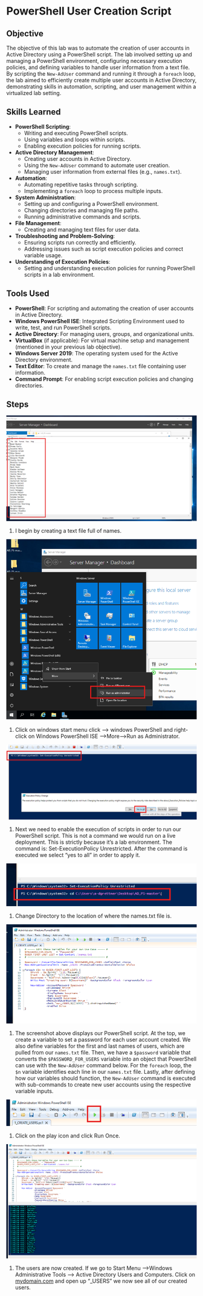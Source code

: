 # PowerShell User Creation Script



## Objective



The objective of this lab was to automate the creation of user accounts in Active Directory using a PowerShell script. The lab involved setting up and managing a PowerShell environment, configuring necessary execution policies, and defining variables to handle user information from a text file. By scripting the `New-AdUser` command and running it through a `foreach` loop, the lab aimed to efficiently create multiple user accounts in Active Directory, demonstrating skills in automation, scripting, and user management within a virtualized lab setting.

## Skills Learned



- **PowerShell Scripting**:
    - Writing and executing PowerShell scripts.
    - Using variables and loops within scripts.
    - Enabling execution policies for running scripts.
- **Active Directory Management**:
    - Creating user accounts in Active Directory.
    - Using the `New-AdUser` command to automate user creation.
    - Managing user information from external files (e.g., `names.txt`).
- **Automation**:
    - Automating repetitive tasks through scripting.
    - Implementing a `foreach` loop to process multiple inputs.
- **System Administration**:
    - Setting up and configuring a PowerShell environment.
    - Changing directories and managing file paths.
    - Running administrative commands and scripts.
- **File Management**:
    - Creating and managing text files for user data.
- **Troubleshooting and Problem-Solving**:
    - Ensuring scripts run correctly and efficiently.
    - Addressing issues such as script execution policies and correct variable usage.
- **Understanding of Execution Policies**:
    - Setting and understanding execution policies for running PowerShell scripts in a lab environment.

## Tools Used



- **PowerShell**: For scripting and automating the creation of user accounts in Active Directory.
- **Windows PowerShell ISE**: Integrated Scripting Environment used to write, test, and run PowerShell scripts.
- **Active Directory**: For managing users, groups, and organizational units.
- **VirtualBox** (if applicable): For virtual machine setup and management (mentioned in your previous lab objective).
- **Windows Server 2019**: The operating system used for the Active Directory environment.
- **Text Editor**: To create and manage the `names.txt` file containing user information.
- **Command Prompt**: For enabling script execution policies and changing directories.

## Steps



![powershell-1.png](PowerShell%20-%20Add%20Users%20with%20Script/powershell-1.png)

1. I begin by creating a text file full of names.

![powershell-2.png](PowerShell%20-%20Add%20Users%20with%20Script/powershell-2.png)

1. Click on windows start menu click —> windows PowerShell and right-click on Windows PowerShell ISE —>More—>Run as Administrator.

![powershell-3.png](PowerShell%20-%20Add%20Users%20with%20Script/powershell-3.png)

1. Next we need to enable the execution of scripts in order to run our PowerShell script. This is not a command we would run on a live deployment. This is strictly because it’s a lab environment. The command is: Set-ExecutionPolicy Unrestricted. After the command is executed we select “yes to all” in order to apply it.

![powershell-5.png](PowerShell%20-%20Add%20Users%20with%20Script/powershell-5.png)

1. Change Directory to the location of where the names.txt file is.

![powershell-4.png](PowerShell%20-%20Add%20Users%20with%20Script/powershell-4.png)

1. The screenshot above displays our PowerShell script. At the top, we create a variable to set a password for each user account created. We also define variables for the first and last names of users, which are pulled from our `names.txt` file. Then, we have a `$password` variable that converts the `$PASSWORD_FOR_USERS` variable into an object that PowerShell can use with the `New-AdUser` command below. For the `foreach` loop, the `$n` variable identifies each line in our `names.txt` file. Lastly, after defining how our variables should function, the `New-AdUser` command is executed with sub-commands to create new user accounts using the respective variable inputs.

![powershell-6.png](PowerShell%20-%20Add%20Users%20with%20Script/powershell-6.png)

1. Click on the play icon and click Run Once.

![powershell-7.png](PowerShell%20-%20Add%20Users%20with%20Script/powershell-7.png)

1. The users are now created. If we go to Start Menu —>Windows Administrative Tools —> Active Directory Users and Computers. Click on [mydomain.com](http://mydomain.com) and open up “_USERS” we now see all of our created users.
